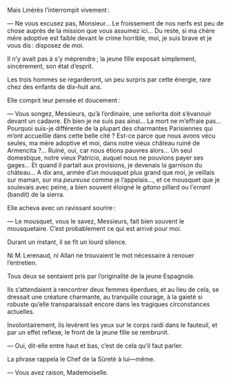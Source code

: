 Mais Linérès l’interrompit vivement :

— Ne vous excusez pas, Monsieur… Le froissement de nos nerfs est peu de
chose auprès de la mission que vous assumez ici… Du reste, si ma chère
mère adoptive est faible devant le crime horrible, moi, je suis brave et je
vous dis : disposez de moi.

Il n’y avait pas à s’y méprendre ; la jeune fille exposait simplement,
sincèrement, son état d’esprit.

Les trois hommes se regarderont, un peu surpris par cette énergie, rare
chez des enfants de dix-huit ans.

Elle comprit leur pensée et doucement :

— Vous songez, Messieurs, qu’à l’ordinaire, une señorita doit s’évanouir
devant un cadavre. Eh bien je ne suis pas ainsi… La mort ne m’effraie pas…
Pourquoi suis-je différente de la plupart des charmantes Parisiennes qui m’ont
accueillie dans cette belle cité ? Est-ce parce que nous avons vécu seules, ma
mère adoptive et moi, dans notre vieux château ruiné de Armencita ?… Ruiné,
oui, car nous étions pauvres alors… Un seul domestique, notre vieux Patricio, auquel nous ne pouvions payer ses gages… Et quand il partait aux provisions, je devenais la garnison du château… A dix ans, armée d’un mousquet plus grand que moi, je veillais sur maman, sur ma _peureuse_ comme je l’appelais…, et ce mousquet que je soulevais avec peine, a bien souvent éloigné le _gitano_ pillard ou l’_errant_ (bandit) de la sierra.

Elle acheva avec un ravissant sourire :

— Le mousquet, vous le savez, Messieurs, fait bien souvent le mousquetaire.
C’est probablement ce qui est arrivé pour moi.

Durant un instant, il se fit un lourd silence.

Ni M. Lerenaud, ni Allan ne trouvaient le mot nécessaire à renouer l’entretien.

Tous deux se sentaient pris par l’originalité de la jeune Espagnole.

Ils s’attendaient à rencontrer deux femmes éperdues, et au lieu de cela, se
dressait une créature charmante, au tranquille courage, à la gaieté si
robuste qu’elle transparaissait encore dans les tragiques circonstances
actuelles.

Involontairement, ils levèrent les yeux sur le corps raidi dans le fauteuil,
et par un effet reflexe, le front de la jeune fille se rembrunit.

— Oui, dit-elle entre haut et bas, c’est de cela qu’il faut parler.

La phrase rappela le Chef de la Sûreté à lui—même.

— Vous avez raison, Mademoiselle.
